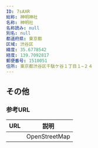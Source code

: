 ```yaml
---
ID: 7sAXR
総称: 神明神社
名称: 神明社
名称読み: null
別名: null
都道府県: 東京都
区域: 渋谷区
緯度: 35.6778542
経度: 139.7092817
郵便番号: 1510051
住所: 東京都渋谷区千駄ケ谷１丁目１−２４
---
```


## その他

### 参考URL

| URL | 説明          |
| --- | ------------- |
|     | OpenStreetMap |
